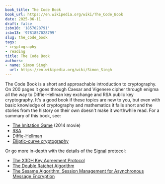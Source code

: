 ```yaml
---
book_title: The Code Book
book_url: https://en.wikipedia.org/wiki/The_Code_Book
date: 2025-06-11
draft: false
isbn10: '1857028791'
isbn13: '9781857028799'
slug: the_code_book
tags:
- cryptography
- reading
title: The Code Book
authors:
- name: Simon Singh
  url: https://en.wikipedia.org/wiki/Simon_Singh
---
```


The Code Book is a short and approachable introduction to cryptography. On 200 pages it goes through Caesar and Vigenere cipher through enigma all the way to Diffie-Hellman key exchange and RSA public key cryptography. It's a good book if these topics are new to you, but even with basic knowledge of cryptography and mathematics it falls short and the stories from the history on their own doesn't make it worthwhile read. For a summary of this book, see:

- [The Imitation Game](https://en.wikipedia.org/wiki/The_Imitation_Game) (2014 movie)
- [RSA](https://en.wikipedia.org/wiki/RSA_cryptosystem)
- [Diffie-Hellman](https://en.wikipedia.org/wiki/Diffie%E2%80%93Hellman_key_exchange)
- [Elliptic-curve cryptography](https://en.wikipedia.org/wiki/Elliptic-curve_cryptography)

Or go more in-depth with the details of the [Signal](https://signal.org/) protocol:

- [The X3DH Key Agreement Protocol](https://signal.org/docs/specifications/x3dh/)
- [The Double Ratchet Algorithm](https://signal.org/docs/specifications/doubleratchet/)
- [The Sesame Algorithm: Session Management for Asynchronous Message Encryption](https://signal.org/docs/specifications/sesame/)
